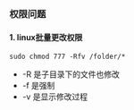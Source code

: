 ### 权限问题

#### 1.  linux批量更改权限

`sudo chmod 777 -Rfv /folder/*`

- -R 是子目录下的文件也修改
- -f  是强制
- -v  是显示修改过程